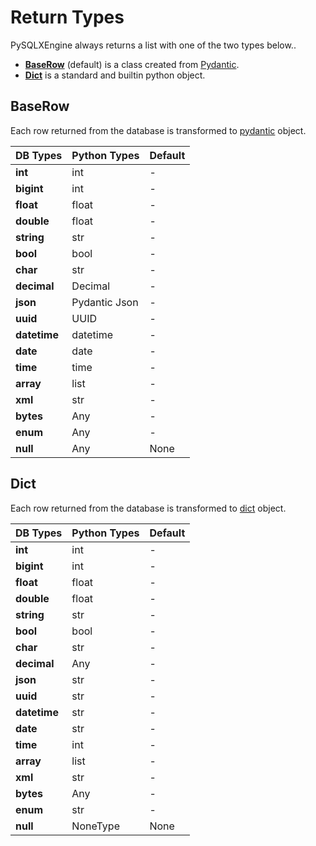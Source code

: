 # Return Types

PySQLXEngine always returns a list with one of the two types below..

* [**BaseRow**](https://pydantic-docs.helpmanual.io/) (default) is a class created from [Pydantic](https://pydantic-docs.helpmanual.io/).
* [**Dict**](https://docs.python.org/3/tutorial/datastructures.html#dictionaries) is a standard and builtin python object.


## BaseRow

Each row returned from the database is transformed to [pydantic](https://pydantic-docs.helpmanual.io) object.

| **DB Types** | **Python Types** | **Default** |
|--------------|------------------|-------------|
| **int**      | int              | -           |
| **bigint**   | int              | -           |
| **float**    | float            | -           |
| **double**   | float            | -           |
| **string**   | str              | -           |
| **bool**     | bool             | -           |
| **char**     | str              | -           |
| **decimal**  | Decimal          | -           |
| **json**     | Pydantic Json    | -           |
| **uuid**     | UUID             | -           |
| **datetime** | datetime         | -           |
| **date**     | date             | -           |
| **time**     | time             | -           |
| **array**    | list             | -           |
| **xml**      | str              | -           |
| **bytes**    | Any              | -           |
| **enum**     | Any              | -           |
| **null**     | Any              | None        |


## Dict

Each row returned from the database is transformed to [dict](https://docs.python.org/3/tutorial/datastructures.html#dictionaries) object.

| **DB Types** | **Python Types** | **Default** |
|--------------|------------------|-------------|
| **int**      | int              | -           |
| **bigint**   | int              | -           |
| **float**    | float            | -           |
| **double**   | float            | -           |
| **string**   | str              | -           |
| **bool**     | bool             | -           |
| **char**     | str              | -           |
| **decimal**  | Any              | -           |
| **json**     | str              | -           |
| **uuid**     | str              | -           |
| **datetime** | str              | -           |
| **date**     | str              | -           |
| **time**     | int              | -           |
| **array**    | list             | -           |
| **xml**      | str              | -           |
| **bytes**    | Any              | -           |
| **enum**     | str              | -           |
| **null**     | NoneType         | None        |
